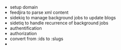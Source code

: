 - setup domain
- feedjira to parse xml content
- sidekiq to manage background jobs to update blogs
- sidetiq to handle recurrence of background jobs
- authentification
- authorization
- convert from :ids to :slugs
- 